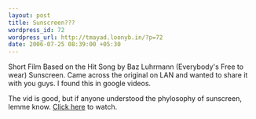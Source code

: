 ```yaml
--- 
layout: post
title: Sunscreen???
wordpress_id: 72
wordpress_url: http://tmayad.loonyb.in/?p=72
date: 2006-07-25 08:39:00 +05:30
---
```

<p>Short Film Based on the Hit Song by Baz Luhrmann (Everybody's Free to wear) Sunscreen. Came across the original on LAN and wanted to share it with you guys. I found this in google videos.</p>

<p>The vid is good, but if anyone understood the phylosophy of sunscreen, lemme know.               <a href="javascript:togglecomments('vpSunScreen')">Click here</a> to watch.</p>

<embed id="vpSunScreen" style="width:800px; height:652px; display:none;" src="http://video.google.com/googleplayer.swf?docId=-685099359813926788" type="application/x-shockwave-flash"></embed>
